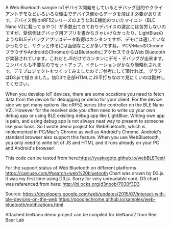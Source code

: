 A Web Bluetooth sample
IoTデバイス開発をしているとデバッグ目的やクライアントデモなどいろいろな理由でデバイス側からデータを飛ばす必要があります。デバイス側はnRF52シリーズのようなBLE機能のついたマイコン（BLE Nano V2に載ってるやつ）が多数出てきておりデバイスの選定には苦労しないのですが、受信側はデバッグ用アプリを書かなきゃいけなかったり、LightBlueのようなBLEデバッグアプリはデータ取得はカンタンですが、デモには適していなかったりと、サクッと作るには面倒なことが多いですね。
PCやMacのChromeブラウザやAndroidのChromeからはBluetoothにアクセスできるWeb Bluetoothが実装されています。これだとJSだけでカンタンにデモ・デバッグが出来ます。コンパイルも不要なのでセットアップ、イテレーションがかなり簡略化されます。デモプロジェクトをつくってみましたのでご参考にして頂ければ。
グラフはD3.jsで描きました。初D3で全部HTMLにJS平打ちなので見にくいのは勘弁してください。

When you develop IoT devices, there are some occations you need to fetch data from the device for debugging or demo for your client. For the device side we got many options like nRF52 series (the controller on the BLE Nano V2). However for the receiver side you often need to write up your own debug app or using BLE exisiting debug app like LightBlue. Writing own app is pain, and using debug app is not always neat way to present to someone like your boss. So I wrote demo project for WebBluetooth, which is implemented in PC/Mac's Chrome as well as Android's Chrome. Android's standard browser also support this feature. When you use WebBluetooth, you only need to write bit of JS and HTML and it runs already on your PC and Android's browser!

This code can be tested from here:https://yuskegoto.github.io/webBLETest/

For the supoort status of Web Bluetooth on different platforms
https://caniuse.com/#search=web%20bluetooth
Chart was drawn by D3.js. It was my first time using D3.js. Sorry for very unreadable cord.
D3 chart was referenced from here:
http://bl.ocks.org/d3noob/7030f3D3

Source:
https://developers.google.com/web/updates/2015/07/interact-with-ble-devices-on-the-web
https://googlechrome.github.io/samples/web-bluetooth/notifications.html

Attached bleNano demo project can be conpiled for bleNano2 from Red Bear Lab
